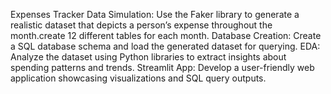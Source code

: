 Expenses Tracker
Data Simulation: Use the Faker library to generate a realistic dataset that depicts a person’s expense throughout the month.create 12 different tables for each month.
Database Creation: Create a SQL database schema and load the generated dataset for querying.
EDA: Analyze the dataset using Python libraries to extract insights about spending patterns and trends.
Streamlit App: Develop a user-friendly web application showcasing visualizations and SQL query outputs.
